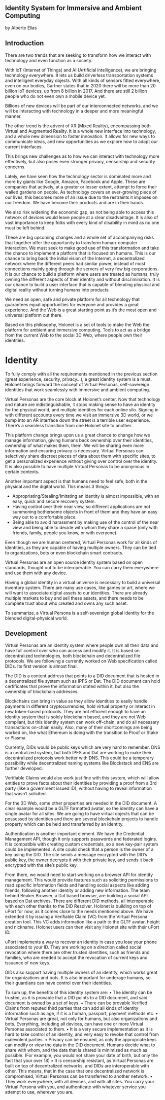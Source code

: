 ## Identity System for Immersive and Ambient Computing
by Alberto Elias

## Introduction

There are two trends that are seeking to transform how we interact with technology and even function as a society.

With IoT (Internet of Things) and AI (Artificial Intelligence), we are bringing technology everywhere. It lets us build driverless transportation systems and intelligent everyday objects. With all kinds of sensors fitted everywhere, even on our bodies, Gartner states that in 2020 there will be more than 20 billion IoT devices, up from 8 billion in 2017. And there are still 2 billion people who do not even own a mobile device yet. 

Billions of new devices will be part of our interconnected networks, and we will be interacting with technology in a deeper and more meaningful manner. 

The other trend is the advent of XR (Mixed Reality), encompassing both Virtual and Augmented Reality. It is a whole new interface into technology, and a whole new dimension to foster innovation. It allows for new ways to communicate ideas, and new opportunities as we explore how to adapt our current interfaces.

This brings new challenges as to how we can interact with technology more effectively, but also poses even stronger privacy, censorship and security concerns.

Lately, we have seen how the technology sector is dominated more and more by giants like Google, Amazon, Facebook and Apple. These are companies that actively, at a greater or lesser extent, attempt to force their walled gardens on people. As technology covers an ever-growing piece of our lives, this becomes more of an issue due to the restraints it imposes on our freedom. We have become their products and are in their hands.

We also risk widening the economic gap, as not being able to access this network of devices would leave people at a clear disadvantage. It is also of vast importance to keep folks with every kind of disability in mind as no one must be left behind.

These are big upcoming changes and a whole set of accompanying risks that together offer the opportunity to transform human-computer interaction. We must seek to make good use of this transformation and take the chance to implement a platform that is focused on humans.
This is our chance to bring back the initial vision of the Internet, a decentralized network where the different peers had similar power, instead of most connections mainly going through the servers of very few big corporations. It is our chance to build a platform where users are treated as humans, truly owning the different aspects of their identity and without discrimination. It is our chance to build a user interface that is capable of blending physical and digital reality without turning humans into products.

We need an open, safe and private platform for all technology that guarantees equal opportunities for everyone and provides a great experience. And the Web is a great starting point as it’s the most open and universal platform out there.

Based on this philosophy, Holonet is a set of tools to make the Web the platform for ambient and immersive computing. Tools to act as a bridge from the current Web to the social 3D Web, where people own their identities.

# Identity

To fully comply with all the requirements mentioned in the previous section (great experience, security, privacy…), a great identity system is a must. Holonet brings forward the concept of Virtual Personas, self-sovereign identities that work seamlessly with immersive and ambient computing.

Virtual Personas are the core block at Holonet’s center. Now that technology and nature are indistinguishable, it stops making sense to have an identity for the physical world, and multiple identities for each online silo. Signing in with different accounts every time we visit an immersive 3D world, or we bump into an AR interface down the street is a terrible user experience. There’s a seamless transition from one Holonet site to another.

This platform change brings upon us a great chance to change how we manage information, giving humans back ownership over their identities, ownership of what makes them, them. We will be sharing even more information and ensuring privacy is necessary. Virtual Personas can selectively share discreet pieces of data about them with specific sites, to get a personalized experience without giving over control over the identity. It is also possible to have multiple Virtual Personas to be anonymous in certain contexts.

Another important aspect is that humans need to feel safe, both in the physical and the digital world. This means 3 things:
-	Appropriating/Stealing/Imitating an identity is almost impossible, with an easy, quick and secure recovery system.
-	Having control over their near view, so different applications are not summoning bothersome objects in front of them and they have an easy way out to a comfortable place.
-	Being able to avoid harassment by making use of the control of the near view and being able to decide with whom they share a space (only with friends, family, people you know, or with everyone).

Even though we are human centered, Virtual Personas work for all kinds of identities, as they are capable of having multiple owners. They can be tied to organizations, bots or even blockchain smart contracts.

Virtual Personas are an open source identity system based on open standards, thought out to be interoperable. You can carry them everywhere and use them with any device.

Having a global identity in a virtual universe is necessary to build a universal inventory system. There are many use cases, like games or art, where we will want to associate digital assets to our identities. There are already multiple markets to buy and sell these assets, and there needs to be complete trust about who created and owns any such asset.

To summarize, a Virtual Persona is a self-sovereign global identity for the blended digital-physical world.

## Development

Virtual Personas are an identity system where people own all their data and have full control over who can access and modify it. It is based on decentralized technologies, both blockchain and decentralized file protocols. We are following a currently worked on Web specification called DIDs. Its first version is almost final.

The DID is a content address that points to a DID document that is hosted in a decentralized file system such as IPFS or Dat. The DID document can hold certificates that prove the information stated within it, but also the ownership of blockchain addresses.

Blockchains can bring in value as they allow identities to easily handle payments in different cryptocurrencies, hold virtual property or interact in new token-based protocols. They are not efficient enough to have an identity system that is solely blockchain based, and they are not Web compliant, but this identity system can work off-chain, and do all necessary transactions on-chain easily. Also, many of their shortcomings are being worked on, like what Ethereum is doing with the transition to Proof or Stake or Plasma.

Currently, DIDs would be public keys which are very hard to remember. DNS is a centralized system, but both IPFS and Dat are working to make their decentralized protocols work better with DNS. This could be a temporary possibility while decentralized naming systems like Blockstack and ENS are further developed.

Verifiable Claims would also work just fine with this system, which will allow entities to prove facts about their identities by providing a proof from a 3rd party (like a government issued ID), without having to reveal information that wasn’t solicited.

For the 3D Web, some other properties are needed in the DID document. A clear example would be a GLTF formatted avatar, so the identity can have a single avatar for all sites. We are going to have virtual objects that can be possessed by identities and there are several blockchain projects to handle property which can be held and transferred by an identity.

Authentication is another important element. We have the Credential Management API, though it only supports passwords and federated logins. It is compatible with creating custom credentials, so a new key-pair system could be implemented. A site could check that a person is the owner of a key using the DID. The site sends a message encrypted with the DID’s public key, the owner decrypts it with their private key, and sends it back encrypted with the site’s public key.

From there, we would need to start working on a browser API for identity management. This would provide features such as soliciting permissions to read specific information fields and handling social aspects like adding friends, following another identity or adding new information. The team behind Beaker Browser, a Dat based browser, are building a social API based on Dat archives.
There are different DID methods, all interoperable with each other thanks to the DID Resolver. Holonet is building on top of uPort for now, as it comes close to the needs mentioned above. We have extended it by issuing a Verifiable Claim (VC) from the Virtual Persona creation tool. This VC adds information like a path to the GLTF avatar, height and nickname. Holonet users can then visit any Holonet site with their uPort ID.

uPort implements a way to recover an identity in case you lose your phone associated to your ID. They are working on a direction called social revocation where there are other trusted identities, such as friends and families, who are needed to accept the revocation of current keys and issuance of new keys.

DIDs also support having multiple owners of an identity, which works great for organizations and bots. It is also important for underage humans, so their guardians can have control over their identities.

To sum up, the benefits of this identity system are:
•	The identity can be trusted, as it is provable that a DID points to a DID document, and said document is owned by a set of keys.
•	There can be provable Verified Claims from reputed third parties that can add all kinds of identity information such as age, if it is a human, passport, payment methods etc.
•	Virtual Personas are great, not only for humans, but also organizations and bots. Everything, including all devices, can have one or more Virtual Personas associated to them.
•	It is a very secure implementation as it is hard to take control of an identity, and very easy to revoke that control from malevolent parties.
•	Privacy can be ensured, as only the appropriate keys can modify or view the data in the DID document. Humans decide what to share with whom, and the data that is shared is minimized as much as possible. (For example, you would not share your date of birth, but only the fact that your over 18)
•	It is censorship resistant, as Virtual Personas are built on top of decentralized networks, and DIDs are interoperable with other. This means, that in the case that one decentralized network is compromised, Virtual Personas can be transferred to another network.
•	They work everywhere, with all devices, and with all sites. You carry your Virtual Persona with you, and authenticate with whatever service you attempt to use, wherever you are.


